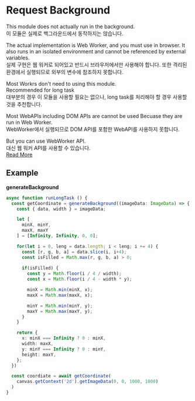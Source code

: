 # Request Background
This module does not actually run in the background.  
이 모듈은 실제로 백그라운드에서 동작하지는 않습니다. 

The actual implementation is Web Worker, and you must use in browser.
It also runs in an isolated environment and cannot be referenced by external variables.  
실제 구현은 웹 워커로 되어있고 반드시 브라우저에서만 사용해야 합니다. 또한 격리된 환경에서 실행되므로 외부의 변수에 참조하지 못합니다.

Most Workrs don't need to using this module.  
Recommended for long task  
대부분의 경우 이 모듈을 사용할 필요는 없으나, long task를 처리해야 할 경우 사용할것을 추천합니다. 

Most WebAPIs including DOM APIs are cannot be used Becuase they are run in Web Worker.  
WebWorker에서 실행되므로 DOM API를 포함한 WebAPI를 사용하지 못합니다.  

But you can use WebWorker API.  
대신 웹 워커 API를 사용할 수 있습니다.  
[Read More](https://developer.mozilla.org/en-US/docs/Web/API/WorkerGlobalScope)

## Example

**generateBackground**
```ts
async function runLongTask () {
  const getCoordinate = generateBackground((imageData: ImageData) => {
    const { data, width } = imageData;

    let [
      minX, minY, 
      maxX, maxY
    ] = [Infinity, Infinity, 0, 0];

    for(let i = 0, leng = data.length; i < leng; i += 4) {
      const [r, g, b, a] = data.slice(i, i+4);
      const isFilled = Math.max(r, g, b, a) > 0;
      
      if(isFilled) {
        const y = Math.floor(i / 4 / width);
        const x = Math.floor(i / 4 - width * y);

        minX = Math.min(minX, x);
        maxX = Math.max(maxX, x);

        minY = Math.min(minY, y);
        maxY = Math.max(maxY, y);
      }
    }

    return { 
      x: minX === Infinity ? 0 : minX, 
      width: maxX, 
      y: minY === Infinity ? 0 : minY, 
      height: maxY,
    };
  })

  const coordiate = await getCoordinate(
    canvas.getContext('2d').getImageData(0, 0, 1000, 1000)
  )
}
```

